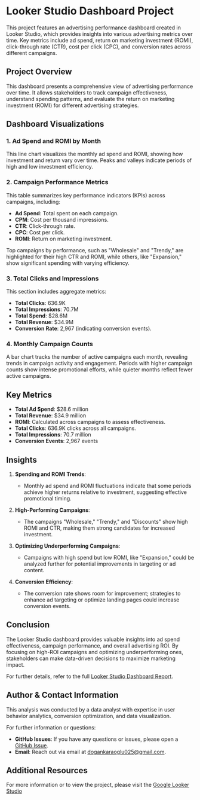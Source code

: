 # Looker Studio Dashboard Project

This project features an advertising performance dashboard created in Looker Studio, which provides insights into various advertising metrics over time. Key metrics include ad spend, return on marketing investment (ROMI), click-through rate (CTR), cost per click (CPC), and conversion rates across different campaigns.

## Project Overview

This dashboard presents a comprehensive view of advertising performance over time. It allows stakeholders to track campaign effectiveness, understand spending patterns, and evaluate the return on marketing investment (ROMI) for different advertising strategies.

## Dashboard Visualizations

### 1. Ad Spend and ROMI by Month

This line chart visualizes the monthly ad spend and ROMI, showing how investment and return vary over time. Peaks and valleys indicate periods of high and low investment efficiency.

### 2. Campaign Performance Metrics

This table summarizes key performance indicators (KPIs) across campaigns, including:
- **Ad Spend**: Total spent on each campaign.
- **CPM**: Cost per thousand impressions.
- **CTR**: Click-through rate.
- **CPC**: Cost per click.
- **ROMI**: Return on marketing investment.

Top campaigns by performance, such as "Wholesale" and "Trendy," are highlighted for their high CTR and ROMI, while others, like "Expansion," show significant spending with varying efficiency.

### 3. Total Clicks and Impressions

This section includes aggregate metrics:
- **Total Clicks**: 636.9K
- **Total Impressions**: 70.7M
- **Total Spend**: $28.6M
- **Total Revenue**: $34.9M
- **Conversion Rate**: 2,967 (indicating conversion events).

### 4. Monthly Campaign Counts

A bar chart tracks the number of active campaigns each month, revealing trends in campaign activity and engagement. Periods with higher campaign counts show intense promotional efforts, while quieter months reflect fewer active campaigns.

## Key Metrics

- **Total Ad Spend**: $28.6 million
- **Total Revenue**: $34.9 million
- **ROMI**: Calculated across campaigns to assess effectiveness.
- **Total Clicks**: 636.9K clicks across all campaigns.
- **Total Impressions**: 70.7 million
- **Conversion Events**: 2,967 events

## Insights

1. **Spending and ROMI Trends**:
   - Monthly ad spend and ROMI fluctuations indicate that some periods achieve higher returns relative to investment, suggesting effective promotional timing.

2. **High-Performing Campaigns**:
   - The campaigns "Wholesale," "Trendy," and "Discounts" show high ROMI and CTR, making them strong candidates for increased investment.

3. **Optimizing Underperforming Campaigns**:
   - Campaigns with high spend but low ROMI, like "Expansion," could be analyzed further for potential improvements in targeting or ad content.

4. **Conversion Efficiency**:
   - The conversion rate shows room for improvement; strategies to enhance ad targeting or optimize landing pages could increase conversion events.

## Conclusion

The Looker Studio dashboard provides valuable insights into ad spend effectiveness, campaign performance, and overall advertising ROI. By focusing on high-ROI campaigns and optimizing underperforming ones, stakeholders can make data-driven decisions to maximize marketing impact.

For further details, refer to the full [Looker Studio Dashboard Report](https://github.com/Necodk/Data-Analysis-Projects/blob/main/Google%20Looker%20Studio/Looker_Studio_Dashboard.pdf).

## Author & Contact Information

This analysis was conducted by a data analyst with expertise in user behavior analytics, conversion optimization, and data visualization.

For further information or questions:
- **GitHub Issues**: If you have any questions or issues, please open a [GitHub Issue](https://github.com/Necodk/Data-Analysis-Projects/issues).
- **Email**: Reach out via email at [dogankaraoglu025@gmail.com](mailto:dogankaraoglu025@gmail.com).

## Additional Resources

For more information or to view the project, please visit the [Google Looker Studio](https://lookerstudio.google.com/reporting/dc66558e-ea7a-4c3d-8574-71cb27eb125a)
